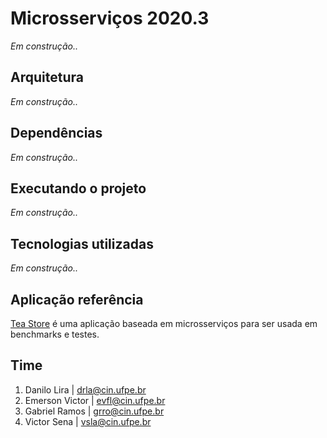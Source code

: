 # Microsserviços 2020.3

*Em construção..*

## Arquitetura
*Em construção..*

## Dependências
*Em construção..*

## Executando o projeto
*Em construção..*

## Tecnologias utilizadas
*Em construção..*

## Aplicação referência
[Tea Store](https://github.com/DescartesResearch/TeaStore) é uma aplicação baseada em microsserviços para ser usada em benchmarks e testes.

## Time
1. Danilo Lira | <drla@cin.ufpe.br>
2. Emerson Victor | <evfl@cin.ufpe.br>
3. Gabriel Ramos | <grro@cin.ufpe.br>
4. Victor Sena | <vsla@cin.ufpe.br>